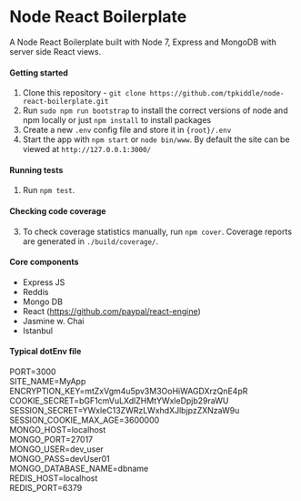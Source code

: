 # Node React Boilerplate
A Node React Boilerplate built with Node 7, Express and MongoDB with server side React views.

#### Getting started
1. Clone this repository - `git clone https://github.com/tpkiddle/node-react-boilerplate.git`
2. Run `sudo npm run bootstrap` to install the correct versions of node and npm locally or just `npm install` to install packages
3. Create a new `.env` config file and store it in `{root}/.env`
4. Start the app with `npm start` or `node bin/www`. By default the site can be viewed at `http://127.0.0.1:3000/`

#### Running tests
1. Run `npm test`.

#### Checking code coverage
3. To check coverage statistics manually, run `npm cover`. Coverage reports are generated in `./build/coverage/`.

#### Core components
- Express JS
- Reddis
- Mongo DB
- React (https://github.com/paypal/react-engine)
- Jasmine w. Chai
- Istanbul

#### Typical dotEnv file
PORT=3000 <br />
SITE_NAME=MyApp <br />
ENCRYPTION_KEY=mtZxVgm4u5pv3M3OoHiWAGDXrzQnE4pR <br />
COOKIE_SECRET=bGF1cmVuLXdlZHMtYWxleDpjb29raWU <br />
SESSION_SECRET=YWxleC13ZWRzLWxhdXJlbjpzZXNzaW9u <br />
SESSION_COOKIE_MAX_AGE=3600000 <br />
MONGO_HOST=localhost <br />
MONGO_PORT=27017 <br />
MONGO_USER=dev_user <br />
MONGO_PASS=devUser01 <br />
MONGO_DATABASE_NAME=dbname <br />
REDIS_HOST=localhost <br />
REDIS_PORT=6379 <br />
